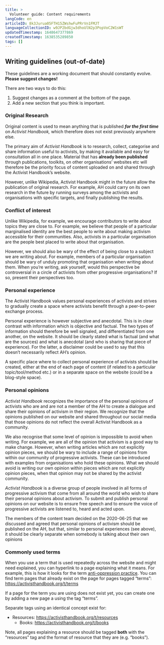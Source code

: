 ```yaml
---
title: >
  Volunteer guide: Content requirements
langCode: en
articleID: 8k3Jurua05FTH15ZWshwFuPRrVn1FMJT
languageCollectionID: w9JP2bdGjw3dhoUlN2p3PopVoC2W1sWT
updatedTimestamp: 1648647377869
createdTimestamp: 1638535289850
tags: []
---
```


## Writing guidelines (out-of-date)

These guidelines are a working document that should constantly evolve. **Please suggest changes!**

There are two ways to do this:

1.  Suggest changes as a comment at the bottom of the page.
2.  Add a new section that you think is important.

### **Original Research**

Original content is used to mean anything that is published _**for the first time**_ on _Activist Handbook,_ which therefore does not exist previously anywhere else.

The primary aim of _Activist Handbook_ is to research, collect, categorise and share information useful to activists, by making it available and easy for consultation all in one place. Material that has **already been published** through publications, toolkits, on other organisations’ websites etc will therefore be the priority focus of content uploaded on and shared through the Activist Handbook’s website.

However, unlike Wikipedia, Activist Handbook might in the future allow the publication of original research. For example, AH could carry on its own research in the future by running surveys among the activists and organisations with specific targets, and finally publishing the results.

### **Conflict of interest**

Unlike Wikipedia, for example, we encourage contributors to write about topics they are close to. For example, we believe that people of a particular marginalised identity are the best people to write about making activism accessible for their communities. Also, activists in a particular organisation are the people best placed to write about that organisation.

However, we should also be wary of the effect of being close to a subject we are writing about. For example, members of a particular organisation should be wary of unduly promoting that organisation when writing about them. When you’re writing, ask yourself, would this perspective be controversial in a circle of activists from other progressive organisations? If so, present their perspectives too.

### Personal experience

The Activist Handbook values personal experiences of activists and strives to gradually create a space where activists benefit through a peer-to-peer exchange process.

Personal experience is however subjective and anecdotal. This is in clear contrast with information which is objective and factual. The two types of information should therefore be well signaled, and differentiated from one another, on the website. It should be clearly stated what is factual (and what are the sources) and what is anecdotal (and who is sharing that piece of experience). For the latter, a disclaimer could be used to say that this doesn’t necessarily reflect AH’s opinion.

A specific place where to collect personal experience of activists should be created, either at the end of each page of content (if related to a particular topic/tool/method etc.) or in a separate space on the website (could be a blog-style space).

### Personal opinions

_Activist Handbook_ recognizes the importance of the personal opinions of activists who are and are not a member of the AH to create a dialogue and share their opinions of activism in their region. We recognize that the opinions published on our website and shared throughout our social media that those opinions do not reflect the overall Activist Handbook as a community.

We also recognise that some level of opinion is impossible to avoid when writing. For example, we are all of the opinion that activism is a good way to make change. However, when writing articles which are not explicitly opinion pieces, we should be wary to include a range of opinions from within our community of progressive activists. These can be introduced with examples from organisations who hold these opinions. What we should avoid is writing our own opinion within pieces which are not explicitly opinion pieces, when that opinion may not be shared by the activist community.

_Activist Handbook_ is a diverse group of people involved in all forms of progressive activism that come from all around the world who wish to share their personal opinions about activism. To submit and publish personal opinions on our website is to ensure free speech and to ensure the voice of progressive activists are listened to, heard and acted upon.

The members of the content team decided on the 2020-06-25 that we discussed and agreed that personal opinions of activism should be published on the AH, but that, similar to personal experiences (see above), it should be clearly separate when somebody is talking about their own opinions

### Commonly used terms

When you use a term that is used repeatedly across the website and might need explained, you can hyperlink to a page explaining what it means. For example, this is how it looks for the term [anti-oppression practice](/anti-oppression). You can find term pages that already exist on the page for pages tagged “terms”: https://activisthandbook.org/t/terms

If a page for the term you are using does not exist yet, you can create one by adding a new page a using the tag “terms”.

Separate tags using an identical concept exist for:

-   Resources: https://activisthandbook.org/t/resources
    -   Books: https://activisthandbook.org/t/books

Note, all pages explaining a resource should be tagged **both** with the “resources” tag and the format of resource that they are (e.g. “books”).